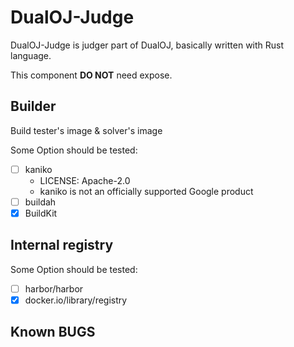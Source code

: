 # DualOJ-Judge

DualOJ-Judge is judger part of DualOJ, basically written with Rust language.

This component **DO NOT** need expose.

## Builder

Build tester's image & solver's image

Some Option should be tested:

- [ ] kaniko
  - LICENSE: Apache-2.0
  - kaniko is not an officially supported Google product
- [ ] buildah
- [x] BuildKit

## Internal registry

Some Option should be tested:

- [ ] harbor/harbor
- [x] docker.io/library/registry

## Known BUGS
